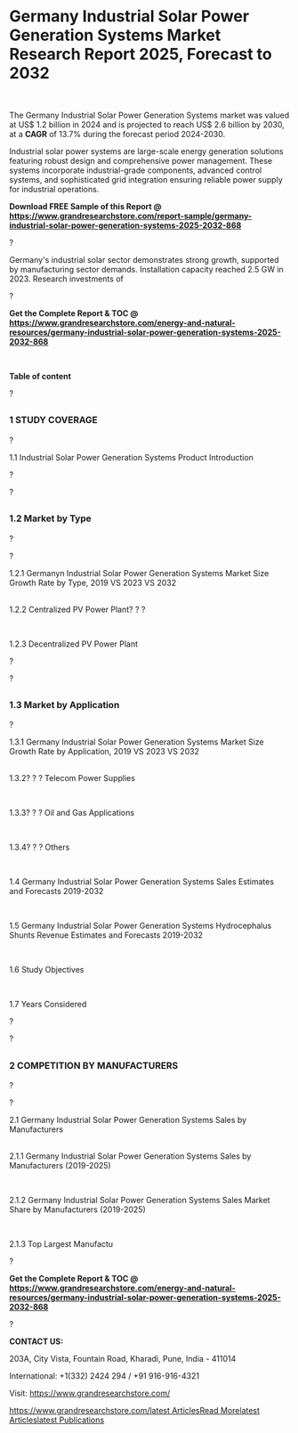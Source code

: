 <h1>Germany Industrial Solar Power Generation Systems Market Research Report 2025, Forecast to 2032</h1><br/><p>The Germany Industrial Solar Power Generation Systems market was valued at US$ 1.2 billion in 2024 and is projected to reach US$ 2.6 billion by 2030, at a <strong>CAGR</strong> of 13.7% during the forecast period 2024-2030.</p>
 
 
 
 <p>Industrial solar power systems are large-scale energy generation solutions featuring robust design and comprehensive power management. These systems incorporate industrial-grade components, advanced control systems, and sophisticated grid integration ensuring reliable power supply for industrial operations.</p>
 
 
 
 <div><b>Download FREE Sample of this Report @ <a href="https://www.grandresearchstore.com/report-sample/germany-industrial-solar-power-generation-systems-2025-2032-868">https://www.grandresearchstore.com/report-sample/germany-industrial-solar-power-generation-systems-2025-2032-868</a></b></div>
 
 
 
 <p>? </p>
 
 
 
 <p>Germany&#39;s industrial solar sector demonstrates strong growth, supported by manufacturing sector demands. Installation capacity reached 2.5 GW in 2023. Research investments of</p>
 
 
 
 <p>? </p>
 
 
 
 <div><b>Get the Complete Report & TOC @ <a href="https://www.grandresearchstore.com/energy-and-natural-resources/germany-industrial-solar-power-generation-systems-2025-2032-868">https://www.grandresearchstore.com/energy-and-natural-resources/germany-industrial-solar-power-generation-systems-2025-2032-868</a></b></div>
 
 
 
 <p><br />
 
 <b>Table of content</b></p>
 
 
 
 <p>? </p>
 
 
 
 <h2><span style="font-size:16px"><strong>1 STUDY COVERAGE</strong></span></h2>
 
 
 
 <p>? </p>
 
 
 
 <p>1.1 Industrial Solar Power Generation Systems Product Introduction</p>
 
 
 
 <p>? </p>
 
 
 
 <p>? </p>
 
 
 
 <h2><span style="font-size:16px"><strong>1.2 Market by Type</strong></span></h2>
 
 
 
 <p>? </p>
 
 
 
 <p>? </p>
 
 
 
 <p>1.2.1 Germanyn Industrial Solar Power Generation Systems Market Size Growth Rate by Type, 2019 VS 2023 VS 2032<br />
 
 <br />
 
 1.2.2 Centralized PV Power Plant? ? ? <br />
 
 <br />
 
 1.2.3 Decentralized PV Power Plant<br />
 
 ? </p>
 
 
 
 <p>? </p>
 
 
 
 <h2><span style="font-size:16px"><strong>1.3 Market by Application</strong></span></h2>
 
 
 
 <p>? </p>
 
 
 
 <p>1.3.1 Germany Industrial Solar Power Generation Systems Market Size Growth Rate by Application, 2019 VS 2023 VS 2032<br />
 
 <br />
 
 1.3.2? ? ? Telecom Power Supplies<br />
 
 <br />
 
 1.3.3? ? ? Oil and Gas Applications<br />
 
 <br />
 
 1.3.4? ? ? Others<br />
 
 <br />
 
 1.4 Germany Industrial Solar Power Generation Systems Sales Estimates and Forecasts 2019-2032<br />
 
 <br />
 
 1.5 Germany Industrial Solar Power Generation Systems Hydrocephalus Shunts Revenue Estimates and Forecasts 2019-2032<br />
 
 <br />
 
 1.6 Study Objectives<br />
 
 <br />
 
 1.7 Years Considered</p>
 
 
 
 <p>? </p>
 
 
 
 <p>? </p>
 
 
 
 <h2><span style="font-size:16px"><strong>2 COMPETITION BY MANUFACTURERS</strong></span></h2>
 
 
 
 <p>? </p>
 
 
 
 <p>? </p>
 
 
 
 <p>2.1 Germany Industrial Solar Power Generation Systems Sales by Manufacturers<br />
 
 <br />
 
 2.1.1 Germany Industrial Solar Power Generation Systems Sales by Manufacturers (2019-2025)<br />
 
 <br />
 
 2.1.2 Germany Industrial Solar Power Generation Systems Sales Market Share by Manufacturers (2019-2025)<br />
 
 <br />
 
 2.1.3 Top Largest Manufactu</p>
 
 
 
 <p>? </p>
 
 
 
 <div><b>Get the Complete Report & TOC @ <a href="https://www.grandresearchstore.com/energy-and-natural-resources/germany-industrial-solar-power-generation-systems-2025-2032-868">https://www.grandresearchstore.com/energy-and-natural-resources/germany-industrial-solar-power-generation-systems-2025-2032-868</a></b></div>
 
 
 
 <p>? </p>
 
 
 
 <p><b>CONTACT US:</b><br />
 
 203A, City Vista, Fountain Road, Kharadi, Pune, India - 411014<br />
 
 International: +1(332) 2424 294 / +91 916-916-4321<br />
 
 Visit: <a href="https://www.grandresearchstore.com/">https://www.grandresearchstore.com/</a><br />
 
 <a href="https://gyeongbokgung.com">https://www.grandresearchstore.com/</a><a href="https://hallyeomaritime.com">latest Articles</a><a href="https://jingwansa.com">Read More</a><a href="https://nguoiviet.jp/">latest Articles</a><a href="https://www.intelmarketresearch.com/">latest Publications</a></p>